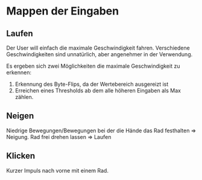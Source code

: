 # Mappen der Eingaben

## Laufen
Der User will einfach die maximale Geschwindigkeit fahren. Verschiedene Geschwindigkeiten sind unnatürlich, aber angenehmer in der Verwendung. 

Es ergeben sich zwei Möglichkeiten die maximale Geschwindigkeit zu erkennen: 
1. Erkennung des Byte-Flips, da der Wertebereich ausgereizt ist
2. Erreichen eines Thresholds ab dem alle höheren Eingaben als Max zählen.

## Neigen
Niedrige Bewegungen/Bewegungen bei der die Hände das Rad festhalten => Neigung.
Rad frei drehen lassen => Laufen

## Klicken
Kurzer Impuls nach vorne mit einem Rad.